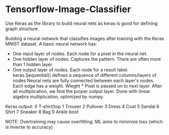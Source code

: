 # Tensorflow-Image-Classifier

Use Keras as the library to build neural nets as keras is good for defining graph structure.

Building a neural network that classifies images after training with the Keras MNIST dataset.
A basic neural network has:
- One input layer of nodes. Each node for a pixel in the neural net.
- One hidden layer of nodes. Captures the pattern. There are often more than 1 hidden layer.
- One output layer of nodes. Each node for a result label.
keras.Sequential() defines a sequence of different columns/layers of nodes
Neural nets are fully connected between each layer's nodes.
Each edge has a weight. Wieght * Pixel is passed on to next layer. After all multiplication,
we find the proper output layer.
Done with linear algebra multiplication, optimized by numpy.

Keras output:
0	T-shirt/top
1	Trouser
2	Pullover
3	Dress
4	Coat
5	Sandal
6	Shirt
7	Sneaker
8	Bag
9	Ankle boot

NOTE: Overtraining may cause overfitting.
ML aims to minimize loss (which is inverse to accuracy)